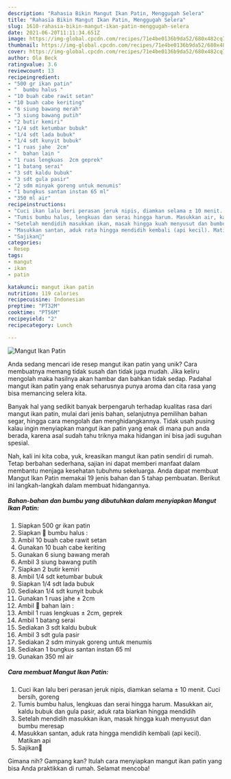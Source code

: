 ```yaml
---
description: "Rahasia Bikin Mangut Ikan Patin, Menggugah Selera"
title: "Rahasia Bikin Mangut Ikan Patin, Menggugah Selera"
slug: 1610-rahasia-bikin-mangut-ikan-patin-menggugah-selera
date: 2021-06-20T11:11:34.651Z
image: https://img-global.cpcdn.com/recipes/71e4be0136b9da52/680x482cq70/mangut-ikan-patin-foto-resep-utama.jpg
thumbnail: https://img-global.cpcdn.com/recipes/71e4be0136b9da52/680x482cq70/mangut-ikan-patin-foto-resep-utama.jpg
cover: https://img-global.cpcdn.com/recipes/71e4be0136b9da52/680x482cq70/mangut-ikan-patin-foto-resep-utama.jpg
author: Ola Beck
ratingvalue: 3.6
reviewcount: 13
recipeingredient:
- "500 gr ikan patin"
- "  bumbu halus "
- "10 buah cabe rawit setan"
- "10 buah cabe keriting"
- "6 siung bawang merah"
- "3 siung bawang putih"
- "2 butir kemiri"
- "1/4 sdt ketumbar bubuk"
- "1/4 sdt lada bubuk"
- "1/4 sdt kunyit bubuk"
- "1 ruas jahe  2cm"
- "  bahan lain "
- "1 ruas lengkuas  2cm geprek"
- "1 batang serai"
- "3 sdt kaldu bubuk"
- "3 sdt gula pasir"
- "2 sdm minyak goreng untuk menumis"
- "1 bungkus santan instan 65 ml"
- "350 ml air"
recipeinstructions:
- "Cuci ikan lalu beri perasan jeruk nipis, diamkan selama ± 10 menit. Cuci bersih, goreng"
- "Tumis bumbu halus, lengkuas dan serai hingga harum. Masukkan air, kaldu bubuk dan gula pasir, aduk rata biarkan hingga mendidih"
- "Setelah mendidih masukkan ikan, masak hingga kuah menyusut dan bumbu meresap"
- "Masukkan santan, aduk rata hingga mendidih kembali (api kecil). Matikan api"
- "Sajikan💜"
categories:
- Resep
tags:
- mangut
- ikan
- patin

katakunci: mangut ikan patin 
nutrition: 119 calories
recipecuisine: Indonesian
preptime: "PT32M"
cooktime: "PT56M"
recipeyield: "2"
recipecategory: Lunch

---
```



![Mangut Ikan Patin](https://img-global.cpcdn.com/recipes/71e4be0136b9da52/680x482cq70/mangut-ikan-patin-foto-resep-utama.jpg)

Anda sedang mencari ide resep mangut ikan patin yang unik? Cara membuatnya memang tidak susah dan tidak juga mudah. Jika keliru mengolah maka hasilnya akan hambar dan bahkan tidak sedap. Padahal mangut ikan patin yang enak seharusnya punya aroma dan cita rasa yang bisa memancing selera kita.

Banyak hal yang sedikit banyak berpengaruh terhadap kualitas rasa dari mangut ikan patin, mulai dari jenis bahan, selanjutnya pemilihan bahan segar, hingga cara mengolah dan menghidangkannya. Tidak usah pusing kalau ingin menyiapkan mangut ikan patin yang enak di mana pun anda berada, karena asal sudah tahu triknya maka hidangan ini bisa jadi suguhan spesial.




Nah, kali ini kita coba, yuk, kreasikan mangut ikan patin sendiri di rumah. Tetap berbahan sederhana, sajian ini dapat memberi manfaat dalam membantu menjaga kesehatan tubuhmu sekeluarga. Anda dapat membuat Mangut Ikan Patin memakai 19 jenis bahan dan 5 tahap pembuatan. Berikut ini langkah-langkah dalam membuat hidangannya.

<!--inarticleads1-->

##### Bahan-bahan dan bumbu yang dibutuhkan dalam menyiapkan Mangut Ikan Patin:

1. Siapkan 500 gr ikan patin
1. Siapkan  🥥 bumbu halus :
1. Ambil 10 buah cabe rawit setan
1. Gunakan 10 buah cabe keriting
1. Gunakan 6 siung bawang merah
1. Ambil 3 siung bawang putih
1. Siapkan 2 butir kemiri
1. Ambil 1/4 sdt ketumbar bubuk
1. Siapkan 1/4 sdt lada bubuk
1. Sediakan 1/4 sdt kunyit bubuk
1. Gunakan 1 ruas jahe ± 2cm
1. Ambil  🥥 bahan lain :
1. Ambil 1 ruas lengkuas ± 2cm, geprek
1. Ambil 1 batang serai
1. Sediakan 3 sdt kaldu bubuk
1. Ambil 3 sdt gula pasir
1. Sediakan 2 sdm minyak goreng untuk menumis
1. Sediakan 1 bungkus santan instan 65 ml
1. Gunakan 350 ml air




<!--inarticleads2-->

##### Cara membuat Mangut Ikan Patin:

1. Cuci ikan lalu beri perasan jeruk nipis, diamkan selama ± 10 menit. Cuci bersih, goreng
1. Tumis bumbu halus, lengkuas dan serai hingga harum. Masukkan air, kaldu bubuk dan gula pasir, aduk rata biarkan hingga mendidih
1. Setelah mendidih masukkan ikan, masak hingga kuah menyusut dan bumbu meresap
1. Masukkan santan, aduk rata hingga mendidih kembali (api kecil). Matikan api
1. Sajikan💜




Gimana nih? Gampang kan? Itulah cara menyiapkan mangut ikan patin yang bisa Anda praktikkan di rumah. Selamat mencoba!
